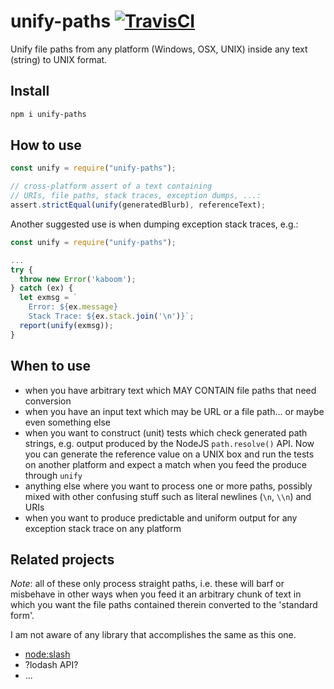 # unify-paths  [![TravisCI](https://travis-ci.org/GerHobbelt/unify-paths.svg?branch=master)](https://travis-ci.org/GerHobbelt/unify-paths)

Unify file paths from any platform (Windows, OSX, UNIX) inside any text (string) to UNIX format.


## Install

```bash
npm i unify-paths
```


## How to use

```js
const unify = require("unify-paths");

// cross-platform assert of a text containing 
// URIs, file paths, stack traces, exception dumps, ...:
assert.strictEqual(unify(generatedBlurb), referenceText); 
```

Another suggested use is when dumping exception stack traces, e.g.:

```js
const unify = require("unify-paths");

...
try {
  throw new Error('kaboom');
} catch (ex) {
  let exmsg = `
    Error: ${ex.message}
    Stack Trace: ${ex.stack.join('\n')}`;
  report(unify(exmsg));
}
```


## When to use

- when you have arbitrary text which MAY CONTAIN file paths that need conversion
- when you have an input text which may be URL or a file path... or maybe even something else
- when you want to construct (unit) tests which check generated path strings, e.g. output produced by the NodeJS `path.resolve()` API. Now you can generate the reference value on a UNIX box and run the tests on another platform and expect a match when you feed the produce through `unify`
- anything else where you want to process one or more paths, possibly mixed with other confusing stuff such as literal newlines (`\n`, `\\n`) and URIs
- when you want to produce predictable and uniform output for any exception stack trace on any platform


## Related projects 

*Note*: all of these only process straight paths, i.e. these will barf or misbehave in other ways when you feed it an arbitrary chunk of text in which you want the file paths contained therein converted to the 'standard form'.

I am not aware of any library that accomplishes the same as this one.

- [node:slash](https://www.npmjs.com/package/slash)
- ?lodash API?
- ...

